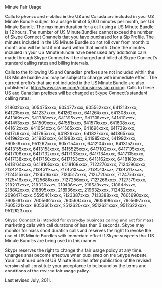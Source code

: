 Minute Fair Usage

Calls to phones and mobiles in the US and Canada are included in your US Minute Bundle subject to a usage limit of 5,000 minutes per month, per US Minute Bundle. The maximum duration for a call using a US Minute Bundle is 12 hours. The number of US Minute Bundles cannot exceed the number of Skype Connect Channels that you have purchased for a Sip Profile. The minutes included in the US Minute Bundle do not roll over from month to month and will be lost if not used within that month. Once the minutes included in your US Minute Bundle have been used any additional calls made through Skype Connect will be charged and billed at Skype Connect’s standard calling rates and billing intervals.

Calls to the following US and Canadian prefixes are not included within the US Minute bundle and may be subject to change with immediate effect. The current prefix’s that are not included in the US Minute Bundle are also published at http://www.skype.com/go/business.sip.pricing. Calls to these US and Canadian prefixes will be charged at Skype Connect’s standard calling rates:

218632xxxx, 605475xxxx, 605477xxxx, 605562xxxx, 641213xxxx, 641235xxxx, 641237xxxx, 641262xxxx, 641264xxxx, 641308xxxx, 641309xxxx, 641388xxxx, 641395xxxx, 641398xxxx, 641410xxxx, 641453xxxx, 641509xxxx, 641551xxxx, 641570xxxx, 641608xxxx, 641612xxxx, 641654xxxx, 641665xxxx, 641696xxxx, 641739xxxx, 641749xxxx, 641795xxxx, 641826xxxx, 641827xxxx, 641865xxxx, 641962xxxx, 641982xxxx, 641983xxxx, 641985xxxx, 641992xxxx, 760569xxxx, 951262xxxx, 6057154xxxx, 6412104xxxx, 6413152xxxx, 6413155xxxx, 6413158xxxx, 6415525xxxx, 6417102xxxx, 6417105xxxx, 6417108xxxx, 6417132xxxx, 6417133xxxx, 6417134xxxx, 6417135xxxx, 6417138xxxx, 6417150xxxx, 6417153xxxx, 6418162xxxx, 6418163xxxx, 6418164xxxx, 6418165xxxx, 6418168xxxx, 7122276xxxx, 7124396xxxx, 7124510xxxx, 7124511xxxx, 7124512xxxx, 7124513xxxx, 7124514xxxx, 7124515xxxx, 7124516xxxx, 7124517xxxx, 7124720xxxx, 7124756xxxx, 7125416xxxx, 7125686xxxx, 7127256xxxx, 7127266xxxx, 7127379xxxx, 218237xxxx, 218339xxxx, 218486xxxx, 218548xxxx, 218844xxxx, 218862xxxx, 218895xxxx, 218936xxxx, 219632xxxx, 712432xxxx, 2096471xxxx, 5595461xxxx, 7123387xxxx, 7123388xxxx, 7605690xxxx, 7605691xxxx, 7605692xxxx, 7605694xxxx, 7605696xxxx, 7605697xxxx, 7605821xxxx, 8053601xxxx, 9512620xxxx, 9512621xxxx, 9512622xxxx, 9512623xxxx

Skype Connect is intended for everyday business calling and not for mass marketing calls with call durations of less than 6 seconds. Skype may monitor for mass short duration calls and reserves the right to revoke the use of US Minute Bundles with immediate effect if Skype suspects that US Minute Bundles are being used in this manner.

Skype reserves the right to change this fair usage policy at any time. Changes shall become effective when published on the Skype website. Your continued use of US Minute Bundles after publication of the revised version shall constitute your acceptance to be bound by the terms and conditions of the revised fair usage policy.

Last revised July, 2011.